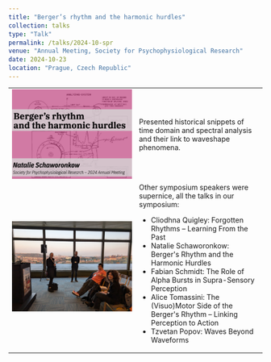 ```yaml
---
title: "Berger’s rhythm and the harmonic hurdles"
collection: talks
type: "Talk"
permalink: /talks/2024-10-spr
venue: "Annual Meeting, Society for Psychophysiological Research"
date: 2024-10-23
location: "Prague, Czech Republic"
---
```



<table style="width: 100%; border-collapse: collapse;">
  <tr>
    <!-- Image cell -->
    <td style="text-align: center; vertical-align: middle; width: 50%;">
      <img src="../images/2024_talk_spr.png" alt="" style="max-width: 100%; height: auto;">
    </td>
    <!-- Text cell -->
    <td style="text-align: left; vertical-align: middle; width: 50%;">
      Presented historical snippets of time domain and spectral analysis and their link to waveshape phenomena.
    </td>
    </tr>
    <tr>
    <td style="text-align: center; vertical-align: middle; width: 50%;">
      <img src="../images/2024_talk_spr2.jpg" alt="" style="max-width: 100%; height: auto;">
    </td>   
    <td style="text-align: left; vertical-align: middle; width: 50%;">
    Other symposium speakers were supernice, all the talks in our symposium:

<ul>
<li>Cliodhna Quigley: Forgotten Rhythms – Learning From the Past</li>
<li>Natalie Schaworonkow: Berger's Rhythm and the Harmonic Hurdles</li>
<li>Fabian Schmidt: The Role of Alpha Bursts in Supra-Sensory Perception</li>
<li>Alice Tomassini: The (Visuo)Motor Side of the Berger's Rhythm – Linking Perception to Action</li>
<li>Tzvetan Popov: Waves Beyond Waveforms</li>
</ul>
    </td> 
  </tr>
</table>
